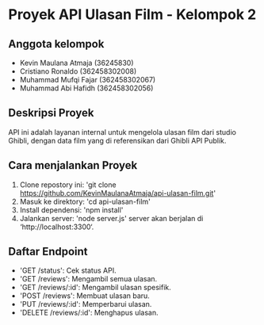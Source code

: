 # Proyek API Ulasan Film - Kelompok 2

## Anggota kelompok

- Kevin Maulana Atmaja (36245830)
- Cristiano Ronaldo (362458302008)
- Muhammad Mufqi Fajar (362458302067)
- Muhammad Abi Hafidh (362458302056)

## Deskripsi Proyek

API ini adalah layanan internal untuk mengelola ulasan film dari studio Ghibli, dengan data film yang di referensikan dari Ghibli API Publik.

## Cara menjalankan Proyek

1. Clone repostory ini: 'git clone https://github.com/KevinMaulanaAtmaja/api-ulasan-film.git'
2. Masuk ke direktory: 'cd api-ulasan-film'
3. Install dependensi: 'npm install'
4. Jalankan server: 'node server.js'
server akan berjalan di ‘http://localhost:3300‘.

## Daftar Endpoint

- 'GET /status': Cek status API.
- 'GET /reviews': Mengambil semua ulasan.
- 'GET /reviews/:id': Mengambil ulasan spesifik.
- 'POST /reviews': Membuat ulasan baru.
- 'PUT /reviews/:id': Memperbarui ulasan.
- 'DELETE /reviews/:id': Menghapus ulasan.
